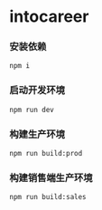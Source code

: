 # intocareer

###  安装依赖
```
npm i
```
###  启动开发环境
```
npm run dev
```
###  构建生产环境
```
npm run build:prod
```
###  构建销售端生产环境
```
npm run build:sales
```


